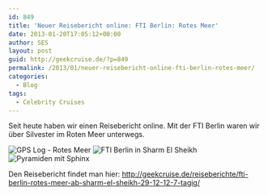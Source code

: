 ```yaml
---
id: 849
title: 'Neuer Reisebericht online: FTI Berlin: Rotes Meer'
date: 2013-01-20T17:05:12+00:00
author: SES
layout: post
guid: http://geekcruise.de/?p=849
permalink: /2013/01/neuer-reisebericht-online-fti-berlin-rotes-meer/
categories:
  - Blog
tags:
  - Celebrity Cruises
---
```

Seit heute haben wir einen Reisebericht online. Mit der FTI Berlin waren wir über Silvester im Roten Meer unterwegs.


<img loading="lazy" src="/assets/2013/01/gps_log_fti_berlin_sml.jpg" alt="GPS Log - Rotes Meer"  title="GPS Log - Rotes Meer"   class="alignnone size-full wp-image-811" srcset="/assets/2013/01/gps_log_fti_berlin_sml.jpg 606w, /assets/2013/01/gps_log_fti_berlin_sml-300x263.jpg 300w" sizes="(max-width: 709px) 85vw, (max-width: 909px) 67vw, (max-width: 984px) 61vw, (max-width: 1362px) 45vw, 600px" />


<img loading="lazy" src="/assets/2013/01/fti_berlin_01.jpg" alt="FTI Berlin in Sharm El Sheikh" title="FTI Berlin in Sharm El Sheikh"   class="alignnone size-full wp-image-799" srcset="/assets/2013/01/fti_berlin_01.jpg 606w, /assets/2013/01/fti_berlin_01-300x152.jpg 300w" sizes="(max-width: 709px) 85vw, (max-width: 909px) 67vw, (max-width: 984px) 61vw, (max-width: 1362px) 45vw, 600px" />


<img loading="lazy" src="/assets/2013/01/ausfluege_aegypten_12.jpg" alt="Pyramiden mit Sphinx" title="Pyramiden mit Sphinx"   class="alignnone size-full wp-image-836" srcset="/assets/2013/01/ausfluege_aegypten_12.jpg 606w, /assets/2013/01/ausfluege_aegypten_12-300x170.jpg 300w" sizes="(max-width: 709px) 85vw, (max-width: 909px) 67vw, (max-width: 984px) 61vw, (max-width: 1362px) 45vw, 600px" />

Den Reisebericht findet man hier:
<http://geekcruise.de/reiseberichte/fti-berlin-rotes-meer-ab-sharm-el-sheikh-29-12-12-7-tagig/>
